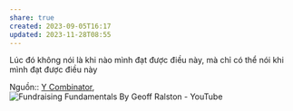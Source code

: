 ```yaml
---
share: true
created: 2023-09-05T16:17
updated: 2023-11-28T08:55
---
```


Lúc đó không nói là khi nào mình đạt được điều này, mà chỉ có thể nói khi mình đạt được điều này

Nguồn:: [Y Combinator](../../%CE%9E%20Ngu%E1%BB%93n/Y%20Combinator.md), ![Fundraising Fundamentals By Geoff Ralston - YouTube](https://youtu.be/gcevHkNGrWQ?si=AJXAAiTNhgRarGTh&t=3068)